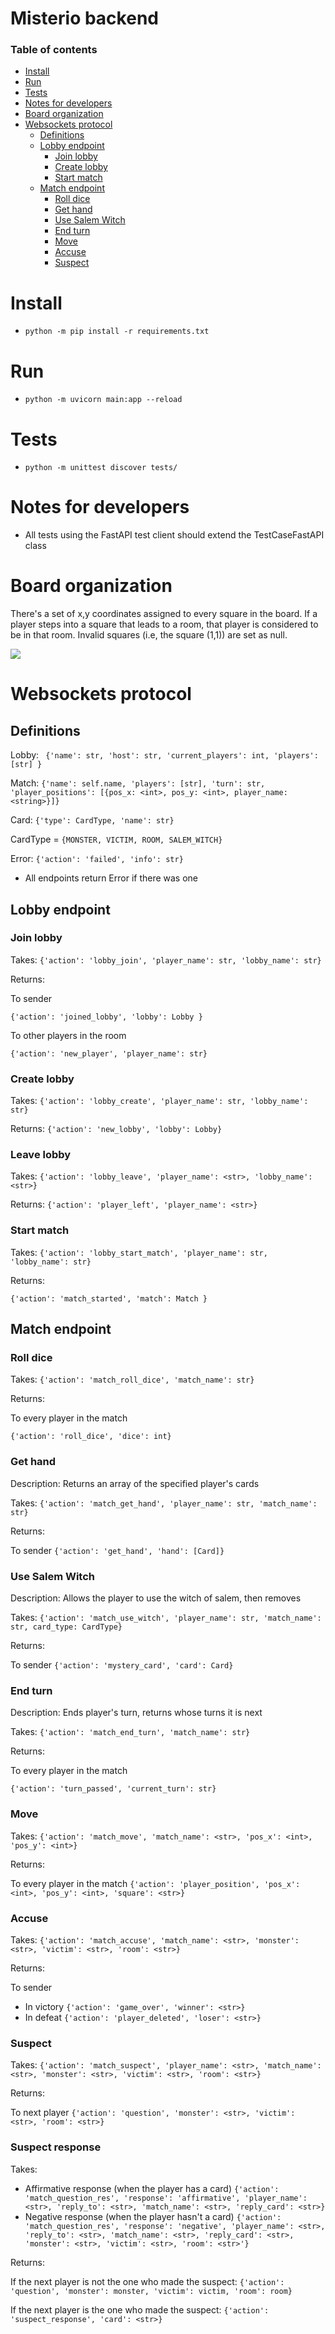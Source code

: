 # Misterio backend

### Table of contents
- [Install](#install)
- [Run](#run)
- [Tests](#tests)
- [Notes for developers](#notes-for-developers)
- [Board organization](#board-organization)
- [Websockets protocol](#websockets-protocol)
  * [Definitions](#definitions)
  * [Lobby endpoint](#lobby-endpoint)
    + [Join lobby](#join-lobby)
    + [Create lobby](#create-lobby)
    + [Start match](#start-match)
  * [Match endpoint](#match-endpoint)
    + [Roll dice](#roll-dice)
    + [Get hand](#get-hand)
    + [Use Salem Witch](#use-salem-witch)
    + [End turn](#end-turn)
    + [Move](#move)
    + [Accuse](#accuse)
    + [Suspect](#suspect)


# Install



- ```python -m pip install -r requirements.txt```

# Run



- ```python -m uvicorn main:app --reload```

# Tests



- ```python -m unittest discover tests/```

# Notes for developers



- All tests using the FastAPI test client should extend the TestCaseFastAPI class

# Board organization

There's a set of x,y coordinates assigned to every square in the board. 
If a player steps into a square that leads to a room, that player is 
considered to be in that room. Invalid squares (i.e, the square (1,1)) are set as null.

![](resources/MisterioBoard_coords.jpeg)

# Websockets protocol

## Definitions

Lobby:
``` {'name': str, 'host': str, 'current_players': int, 'players': [str] }```


Match:
```{'name': self.name, 'players': [str], 'turn': str, 'player_positions': [{pos_x: <int>, pos_y: <int>, player_name: <string>}]}```

Card:
```{'type': CardType, 'name': str}```

CardType = ```{MONSTER, VICTIM, ROOM, SALEM_WITCH}```


Error:
```{'action': 'failed', 'info': str}```
* All endpoints return Error if there was one

## Lobby endpoint

### Join lobby

Takes: 
```{'action': 'lobby_join', 'player_name': str, 'lobby_name': str}```

Returns:

To sender

```{'action': 'joined_lobby', 'lobby': Lobby }```

To other players in the room

``` {'action': 'new_player', 'player_name': str} ```


### Create lobby
Takes: ```{'action': 'lobby_create', 'player_name': str, 'lobby_name': str}```

Returns:
```{'action': 'new_lobby', 'lobby': Lobby}```

### Leave lobby

Takes:
```{'action': 'lobby_leave', 'player_name': <str>, 'lobby_name': <str>}  ```

Returns:
```{'action': 'player_left', 'player_name': <str>}```


### Start match

Takes: 
```{'action': 'lobby_start_match', 'player_name': str, 'lobby_name': str}```

Returns:

```{'action': 'match_started', 'match': Match }```

## Match endpoint

### Roll dice

Takes:
```{'action': 'match_roll_dice', 'match_name': str}```

Returns:

To every player in the match

```{'action': 'roll_dice', 'dice': int}```

### Get hand

Description: Returns an array of the specified player's cards

Takes:
```{'action': 'match_get_hand', 'player_name': str, 'match_name': str}```

Returns:

To sender
```{'action': 'get_hand', 'hand': [Card]}```

### Use Salem Witch

Description: Allows the player to use the witch of salem, then removes

Takes:
```{'action': 'match_use_witch', 'player_name': str, 'match_name': str, card_type: CardType}```

Returns:

To sender
```{'action': 'mystery_card', 'card': Card}```

### End turn

Description: Ends player's turn, returns whose turns it is next

Takes:
```{'action': 'match_end_turn', 'match_name': str}```

Returns:

To every player in the match

```{'action': 'turn_passed', 'current_turn': str}```

### Move

Takes:
```{'action': 'match_move', 'match_name': <str>, 'pos_x': <int>, 'pos_y': <int>}```

Returns:

To every player in the match
```{'action': 'player_position', 'pos_x': <int>, 'pos_y': <int>, 'square': <str>}```

### Accuse

Takes:
```{'action': 'match_accuse', 'match_name': <str>, 'monster': <str>, 'victim': <str>, 'room': <str>}```

Returns:

To sender
  + In victory
  ```{'action': 'game_over', 'winner': <str>}```
  + In defeat
  ```{'action': 'player_deleted', 'loser': <str>}```

### Suspect

Takes:
```{'action': 'match_suspect', 'player_name': <str>, 'match_name': <str>, 'monster': <str>, 'victim': <str>, 'room': <str>}```

Returns:

To next player
```{'action': 'question', 'monster': <str>, 'victim': <str>, 'room': <str>}```

### Suspect response

Takes:
  + Affirmative response (when the player has a card)
  ```{'action': 'match_question_res', 'response': 'affirmative', 'player_name': <str>, 'reply_to': <str>, 'match_name': <str>, 'reply_card': <str>}```
  + Negative response (when the player hasn't a card)
  ```{'action': 'match_question_res', 'response': 'negative', 'player_name': <str>, 'reply_to': <str>, 'match_name': <str>, 'reply_card': <str>, 'monster': <str>, 'victim': <str>, 'room': <str>'}```

Returns:

If the next player is not the one who made the suspect:
```{'action': 'question', 'monster': monster, 'victim': victim, 'room': room}```

If the next player is the one who made the suspect:
```{'action': 'suspect_response', 'card': <str>}```
